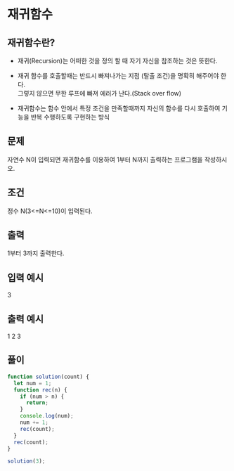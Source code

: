 # 재귀함수

## 재귀함수란?

- 재귀(Recursion)는 어떠한 것을 정의 할 때 자기 자신을 참조하는 것은 뜻한다.

- 재귀 함수를 호출할때는 반드시 빠져나가는 지점 (탈출 조건)을 명확히 해주어야 한다.<br>
그렇지 않으면 무한 루프에 빠져 에러가 난다.(Stack over flow)

- 재귀함수는 함수 안에서 특정 조건을 만족할때까지 자신의 함수를 다시 호출하여 기능을 반복 수행하도록 구현하는 방식

## 문제
자연수 N이 입력되면 재귀함수를 이용하여 1부터 N까지 출력하는 프로그램을 작성하시오.

## 조건
정수 N(3<=N<=10)이 입력된다.


## 출력
1부터 3까지 출력한다.

## 입력 예시
3

## 출력 예시
1 2 3

## 풀이

```js
function solution(count) {
  let num = 1;
  function rec(n) {
    if (num > n) {
      return;
    }
    console.log(num);
    num += 1;
    rec(count);
  }
  rec(count);
}

solution(3);
```
